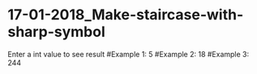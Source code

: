 # 17-01-2018_Make-staircase-with-sharp-symbol

  Enter a int value to see result
#Example 1:
  5
#Example 2:
  18
#Example 3:
  244
